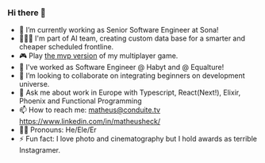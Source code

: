 ### Hi there 👋
- 🌱 I’m currently working as Senior Software Engineer at Sona!
- 👨🏽‍💻 I'm part of AI team, creating custom data base for a smarter and cheaper scheduled frontline.
- 🎮 Play [the mvp version](https://multiplayer-game.fly.dev/) of my multiplayer game.
- 🔭 I've worked as Software Engineer @ Habyt and @ Equalture!
- 👯 I’m looking to collaborate on integrating beginners on development universe.
- 💬 Ask me about work in Europe with Typescript, React(Next!), Elixir, Phoenix and Functional Programming 
- 📫 How to reach me: matheus@conduite.tv https://www.linkedin.com/in/matheusheck/
- 🏳️‍🌈 Pronouns: He/Ele/Er
- ⚡ Fun fact: I love photo and cinematography but I hold awards as terrible Instagramer.

<!--
**matheusheck/matheusheck** is a ✨ _special_ ✨ repository because its `README.md` (this file) appears on your GitHub profile.

Here are some ideas to get you started:

- 🔭 I’m currently working on ...
- 🌱 I’m currently learning ...
- 👯 I’m looking to collaborate on ...
- 🤔 I’m looking for help with ...
- 💬 Ask me about ...
- 📫 How to reach me: ...
- 😄 Pronouns: ...
- ⚡ Fun fact: ...
-->
